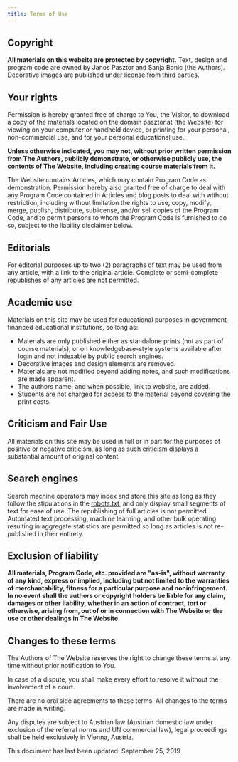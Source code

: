 ```yaml
---
title: Terms of Use
---
```


## Copyright

**All materials on this website are protected by copyright.** Text, design and program code are owned by <span role="text" aria-label="Yanosh Pastor and Sanya Bonitch">Janos Pasztor and Sanja Bonic</span> (the Authors). Decorative images are published under license from third parties.

## Your rights

Permission is hereby granted free of charge to You, the Visitor, to download a copy of the materials located on the domain pasztor.at (the Website) for viewing on your computer or handheld device, or printing for your personal, non-commercial use, and for your personal educational use.

**Unless otherwise indicated, you may not, without prior written permission from The Authors, publicly demonstrate, or otherwise publicly use, the contents of The Website, including creating course materials from it.**

The Website contains Articles, which may contain Program Code as demonstration. Permission hereby also granted free of charge to deal with any Program Code contained in Articles and blog posts to deal with without restriction, including without limitation the rights to use, copy, modify, merge, publish, distribute, sublicense, and/or sell copies of the Program Code, and to permit persons to whom the Program Code is furnished to do so, subject to the liability disclaimer below.

## Editorials

For editorial purposes up to two (2) paragraphs of text may be used from any article, with a link to the original article. Complete or semi-complete republishes of any articles are not permitted.

## Academic use

Materials on this site may be used for educational purposes in government-financed educational institutions, so long as:

- Materials are only published either as standalone prints (not as part of course materials), or on knowledgebase-style systems available after login and not indexable by public search engines.
- Decorative images and design elements are removed.
- Materials are not modified beyond adding notes, and such modifications are made apparent.
- The authors name, and when possible, link to website, are added.
- Students are not charged for access to the material beyond covering the print costs.

## Criticism and Fair Use

All materials on this site may be used in full or in part for the purposes of positive or negative criticism, as long as such criticism displays a substantial amount of original content.

## Search engines

Search machine operators may index and store this site as long as they follow the stipulations in the [robots.txt](/robots.txt), and only display small segments of text for ease of use. The republishing of full articles is not permitted. Automated text processing, machine learning, and other bulk operating resulting in aggregate statistics are permitted so long as articles is not re-published in their entirety.

## Exclusion of liability

**All materials, Program Code, etc. provided are "as-is", without warranty of any kind, express or implied, including but not limited to the warranties of merchantability, fitness for a particular purpose and noninfringement. In no event shall the authors or copyright holders be liable for any claim, damages or other liability, whether in an action of contract, tort or otherwise, arising from, out of or in connection with The Website or the use or other dealings in The Website.**

## Changes to these terms

The Authors of The Website reserves the right to change these terms at any time without prior notification to You.

In case of a dispute, you shall make every effort to resolve it without the involvement of a court.

There are no oral side agreements to these terms. All changes to the terms are made in writing.

Any disputes are subject to Austrian law (Austrian domestic law under exclusion of the referral norms and UN commercial law), legal proceedings shall be held exclusively in Vienna, Austria.

This document has last been updated: September 25, 2019